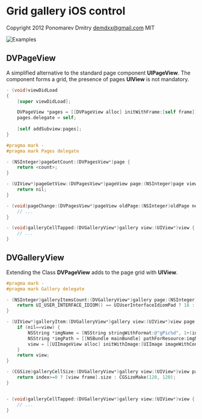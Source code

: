 Grid gallery iOS control
========================

Copyright 2012 Ponomarev Dmitry <demdxx@gmail.com> MIT

![Examples](blob/master/screenshot.png)

DVPageView
----------

A simplified alternative to the standard page component **UIPageView**.
The component forms a grid, the presence of pages **UIView** is not mandatory.

```ObjectiveC
- (void)viewDidLoad
{
    [super viewDidLoad];

    DVPageView *pages = [[DVPageView alloc] initWithFrame:[self frame]];
    pages.delegate = self;
    
    [self addSubview:pages];
}

#pragma mark -
#pragma mark Pages delegate

- (NSInteger)pageGetCount:(DVPagesView*)page {
    return <count>;
}

- (UIView*)pageGetView:(DVPagesView*)pageView page:(NSInteger)page view:(UIView *)view {
    return nil;
}

- (void)pageChange:(DVPagesView*)pageView oldPage:(NSInteger)oldPage newPage:(NSInteger)page duration:(NSTimeInterval)duration {
    // ...
}

- (void)galleryCellTapped:(DVGalleryView*)gallery view:(UIView*)view {
    // ...
}
```

DVGalleryView
-------------

Extending the Class **DVPageView** adds to the page grid with **UIView**.

```ObjectiveC
#pragma mark -
#pragma mark Gallery delegate

- (NSInteger)galleryItemsCount:(DVGalleryView*)gallery page:(NSInteger)page {
    return UI_USER_INTERFACE_IDIOM() == UIUserInterfaceIdiomPad ? 18 : 8;
}

- (UIView*)galleryItem:(DVGalleryView*)gallery view:(UIView*)view page:(NSInteger)page index:(NSInteger)index {
    if (nil==view) {
        NSString *imgName = [NSString stringWithFormat:@"gPic%d", 1+(index%4)];
        NSString *imgPath = [[NSBundle mainBundle] pathForResource:imgName ofType:@"jpg"];
        view = [[UIImageView alloc] initWithImage:[UIImage imageWithContentsOfFile:imgPath]];
    }
    return view;
}

- (CGSize)galleryCellSize:(DVGalleryView*)gallery view:(UIView*)view page:(NSInteger)page index:(NSInteger)index {
    return index>=0 ? [view frame].size : CGSizeMake(120, 120);
}


- (void)galleryCellTapped:(DVGalleryView*)gallery view:(UIView*)view {
    // ...
}
```
